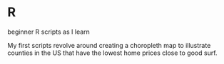 # R
beginner R scripts as I learn 

My first scripts revolve around creating a choropleth map to illustrate counties in the US that have the lowest home prices close to good surf.
